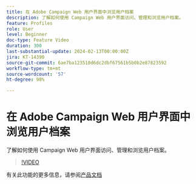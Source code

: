 ```yaml
---
title: 在 Adobe Campaign Web 用户界面中浏览用户档案
description: 了解如何使用 Campaign Web 用户界面访问、管理和浏览用户档案。
feature: Profiles
role: User
level: Beginner
doc-type: Feature Video
duration: 300
last-substantial-update: 2024-02-13T00:00:00Z
jira: KT-14390
source-git-commit: 6ae7ba123510d6dc2dbf67561b5b0b2e87823592
workflow-type: tm+mt
source-wordcount: '57'
ht-degree: 98%

---
```



# 在 Adobe Campaign Web 用户界面中浏览用户档案

了解如何使用 Campaign Web 用户界面访问、管理和浏览用户档案。

>[!VIDEO](https://video.tv.adobe.com/v/3427293/?learn=on)

有关此功能的更多信息，请参阅[产品文档](https://experienceleague.adobe.com/docs/campaign-web/v8/audiences/work-with-profiles/about-recipients.html)